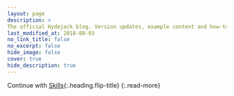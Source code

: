 ```yaml
---
layout: page
description: >
The official Hydejack blog. Version updates, example content and how-to guides on how to blog with Jekyll.
last_modified_at: 2018-08-03
no_link_title: false
no_excerpt: false
hide_image: false
cover: true
hide_description: true
---
```


Continue with [Skills](skillset.md){:.heading.flip-title}
{:.read-more}